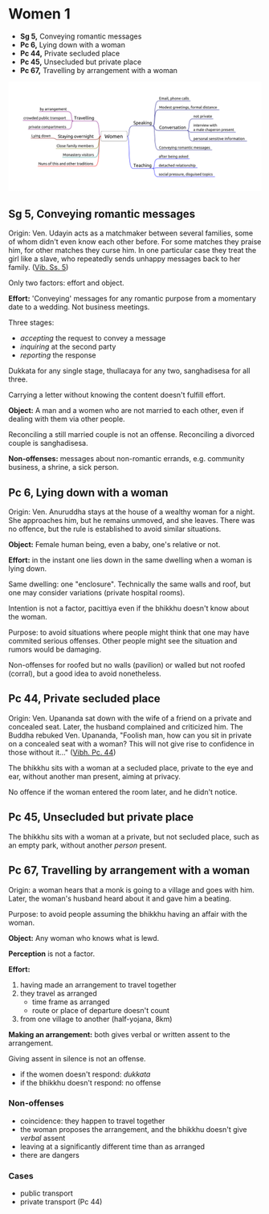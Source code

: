 # Women 1

-   **Sg 5,** Conveying romantic messages
-   **Pc 6,** Lying down with a woman
-   **Pc 44,** Private secluded place
-   **Pc 45,** Unsecluded but private place
-   **Pc 67,** Travelling by arrangement with a woman

![Women](./includes/mindmaps/women.png)

## Sg 5, Conveying romantic messages

Origin: Ven. Udayin acts as a matchmaker between several families, some of whom
didn't even know each other before. For some matches they praise him, for other
matches they curse him. In one particular case they treat the girl like a slave,
who repeatedly sends unhappy messages back to her family. ([Vib. Ss. 5](https://suttacentral.net/pli-tv-bu-vb-ss5/en/brahmali))

Only two factors: effort and object.

**Effort:** 'Conveying' messages for any romantic purpose from a
momentary date to a wedding. Not business meetings.

Three stages:

-   *accepting* the request to convey a message
-   *inquiring* at the second party
-   *reporting* the response

Dukkata for any single stage, thullacaya for any two, sanghadisesa for
all three.

Carrying a letter without knowing the content doesn't fulfill effort.

**Object:** A man and a women who are not married to each other, even if
dealing with them via other people.

Reconciling a still married couple is not an offense. Reconciling a
divorced couple is sanghadisesa.

**Non-offenses:** messages about non-romantic errands, e.g. community
business, a shrine, a sick person.

## Pc 6, Lying down with a woman

Origin: Ven. Anuruddha stays at the house of a wealthy woman for a night. She
approaches him, but he remains unmoved, and she leaves. There was no offence,
but the rule is established to avoid similar situations.

**Object:** Female human being, even a baby, one's relative or not.

**Effort:** in the instant one lies down in the same dwelling when a
woman is lying down.

Same dwelling: one "enclosure". Technically the same walls and roof, but
one may consider variations (private hospital rooms).

Intention is not a factor, pacittiya even if the bhikkhu doesn't know
about the woman.

Purpose: to avoid situations where people might think that one may have
commited serious offenses. Other people might see the situation and
rumors would be damaging.

Non-offenses for roofed but no walls (pavilion) or walled but not roofed
(corral), but a good idea to avoid nonetheless.

<!-- latex
\clearpage
-->

## Pc 44, Private secluded place

Origin: Ven. Upananda sat down with the wife of a friend on a private and
concealed seat. Later, the husband complained and criticized him. The Buddha
rebuked Ven. Upananda, "Foolish man, how can you sit in private on a concealed
seat with a woman? This will not give rise to confidence in those without it..."
([Vibh. Pc. 44](https://suttacentral.net/pli-tv-bu-vb-pc44/en/brahmali))

The bhikkhu sits with a woman at a secluded place, private to the eye
and ear, without another man present, aiming at privacy.

No offence if the woman entered the room later, and he didn't notice.

## Pc 45, Unsecluded but private place

The bhikkhu sits with a woman at a private, but not secluded place, such
as an empty park, without another *person* present.

## Pc 67, Travelling by arrangement with a woman

Origin: a woman hears that a monk is going to a village and goes with
him. Later, the woman's husband heard about it and gave him a beating.

Purpose: to avoid people assuming the bhikkhu having an affair with the
woman.

**Object:** Any woman who knows what is lewd.

**Perception** is not a factor.

**Effort:**

1.  having made an arrangement to travel together
2.  they travel as arranged
    -   time frame as arranged
    -   route or place of departure doesn't count
3.  from one village to another (half-yojana, 8km)

**Making an arrangement:** both gives verbal or written assent to the
arrangement.

Giving assent in silence is not an offense.

-   if the women doesn't respond: *dukkata*
-   if the bhikkhu doesn't respond: no offense

### Non-offenses

-   coincidence: they happen to travel together
-   the woman proposes the arrangement, and the bhikkhu doesn't give
    *verbal* assent
-   leaving at a significantly different time than as arranged
-   there are dangers

### Cases

-   public transport
-   private transport (Pc 44)
